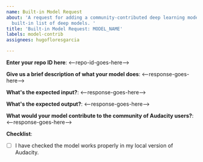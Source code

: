 ```yaml
---
name: Built-in Model Request
about: 'A request for adding a community-contributed deep learning model into Audacity''s
  built-in list of deep models. '
title: 'Built-in Model Request: MODEL_NAME'
labels: model-contrib
assignees: hugofloresgarcia

---
```


**Enter your repo ID here**: <--repo-id-goes-here-->

**Give us a brief description of what your model does**:
<--response-goes-here-->

**What's the expected input?**:
<--response-goes-here-->

**What's the expected output?**:
<--response-goes-here-->

**What would your model contribute to the community of Audacity users?**:
<--response-goes-here-->

**Checklist**:
- [ ] I have checked the model works properly in my local version of Audacity.
